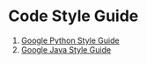 # Code Style Guide

1. [Google Python Style Guide](https://google.github.io/styleguide/pyguide.html)
2. [Google Java Style Guide](https://google.github.io/styleguide/javaguide.html)

